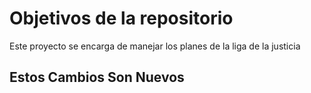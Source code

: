 # Objetivos de la repositorio

Este proyecto se encarga de manejar los planes de la liga de la justicia

## Estos Cambios Son Nuevos

